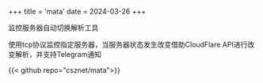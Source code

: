 +++
title = 'mata'
date = 2024-03-26
+++

监控服务器自动切换解析工具  

使用tcp协议监控指定服务器，当服务器状态发生改变借助CloudFlare API进行改变解析，并支持Telegram通知  

{{< github repo="csznet/mata">}}